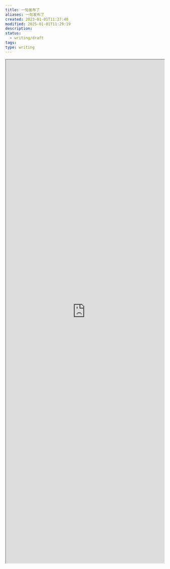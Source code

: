 ```yaml
---
title: 一句发布了
aliases: 一句发布了
created: 2023-01-01T11:27:40
modified: 2025-01-01T11:29:19
description: 
status:
  - writing/draft
tags: 
type: writing
---
```


<iframe src='https://one.bgzo.cc' style='height:40vh;width:100%' class='iframe-radius' allow='fullscreen'/><div class='text-center'>via: <a href='https://one.bgzo.cc' target='_blank' class='external-link'>https://one.bgzo.cc</a></div>

<iframe src='https://blog.bgzo.cc/one-wisdom-sentence-released.html' style='height:40vh;width:100%' class='iframe-radius' allow='fullscreen'/><div class='text-center'>via: <a href='https://blog.bgzo.cc/one-wisdom-sentence-released.html' target='_blank' class='external-link'>https://blog.bgzo.cc/one-wisdom-sentence-released.html</a></div>

2023 新年伊始，整理 2022 的陈年笔记时发现有很多不知名，但是又舍不得丢弃的句子，想着干脆把他们做成引用得了。连着建仓库，设计页面，写脚本一套下来也没花太多时间，一个简单的静态自动部署的网站就建好了: [One](https://one.bgzo.cc/).[^2]

![](https://unpkg.com/bgzo@23.1.1/img/one-preview.png)

## Tech stack

- Jekyll
- Github Action

## Highlights

- [x] Every single page for quote; Detail[^1] is following:

<p class="codepen" data-height="300" data-default-tab="html,result" data-slug-hash="wvxWKZb" data-user="bgzo" style="height: 300px; box-sizing: border-box; display: flex; align-items: center; justify-content: center; border: 2px solid; margin: 1em 0; padding: 1em;">
  <span>See the Pen <a href="https://codepen.io/bgzo/pen/wvxWKZb">
  quotes</a> by bGZo (<a href="https://codepen.io/bgzo">@bgzo</a>)
  on <a href="https://codepen.io">CodePen</a>.</span>
</p>
<script async src="https://cpwebassets.codepen.io/assets/embed/ei.js"></script>

- [x] Generate quote by syncing Github issues with metadata;
- [x] Deploy with [Vercel](https://vercel.com)
- [x] SEO supported by plugin.
- [ ] More functions, like mobile views, share links, quote tags.
- [ ] When the quotes increasing huge, how to generate page smartly? Is possible to make a API service?[^3]

## Why
  - 有大量的引用，来不及回顾，但是又希望分享出去，我相信这是中文互联网中文用户的普遍现状，市面上也存在着大量的产品，作为树洞收集者我们的话语，这只是我的一种实现方式而已。

## How
  - V1.0 Jekyll + Github Action

## What
### \# Program Description
    - [ ] #todo #feat 无需重新构建，首页的句子也可以随机变换；
    - [ ] #todo #feat 添加分析器 [Analytics](https://analytics.google.com/analytics/web/#/a252954726p347875136/admin/changehistory/account)
    - [ ] #todo #feat 支持拷贝分享链接；
    - [ ] #todo #feat 添加标签支持
      - [File: README — Documentation for jekyll-tagging (1.1.0)](https://rubydoc.info/gems/jekyll-tagging/frames)
      - [Jekyll Tags on Github Pages · Long Qian](https://longqian.me/2017/02/09/github-jekyll-tag/)
    - [ ] #todo #pref 适配手机显示；
    - [ ] #todo #pref 当后期引用数量激增，如何保证页面流畅，稳定？[^3]
      - Jekyll 天然支持分页较差（或者我不会写查询？）

[^2]: Name inspired by [「ONE · 一个」](https://wufazhuce.com/);
[^1]: Page design parody for [Words of Wisdom](https://wordsofwisdom.app/);
[^3]: Jekyll is just a static website generation. Seem like impossible to deliver value from jekyll to js. More discuss via: [Jekyll - display a random chosen post in index - Stack Overflow](https://stackoverflow.com/questions/31490789);
